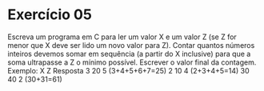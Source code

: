 # Exercício 05

Escreva um programa em C para ler um valor X e um valor Z (se Z for menor que X 
deve ser lido um novo valor para Z). Contar quantos números inteiros devemos somar em 
sequência (a partir do X inclusive) para que a soma ultrapasse a Z o mínimo possível. 
Escrever o valor final da contagem.
Exemplo:
X  Z     Resposta
3  20    5 (3+4+5+6+7=25)
2  10    4 (2+3+4+5=14)
30 40    2 (30+31=61)